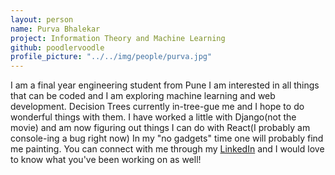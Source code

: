 ```yaml
---
layout: person
name: Purva Bhalekar
project: Information Theory and Machine Learning
github: poodlervoodle
profile_picture: "../../img/people/purva.jpg"
---
```

I am a final year engineering student from Pune
I am interested in all things that can be coded and I am exploring machine learning and web development.
Decision Trees currently in-tree-gue me and I hope to do wonderful things with them. I have worked a little with Django(not the movie) and am now figuring out things I can do with React(I probably am console-ing a bug right now)
In my "no gadgets" time one will probably find me painting.
You can connect with me through my [LinkedIn](https://www.linkedin.com/in/purva-bhalekar-03432918b/) and I would love to know what you've been working on as well!
